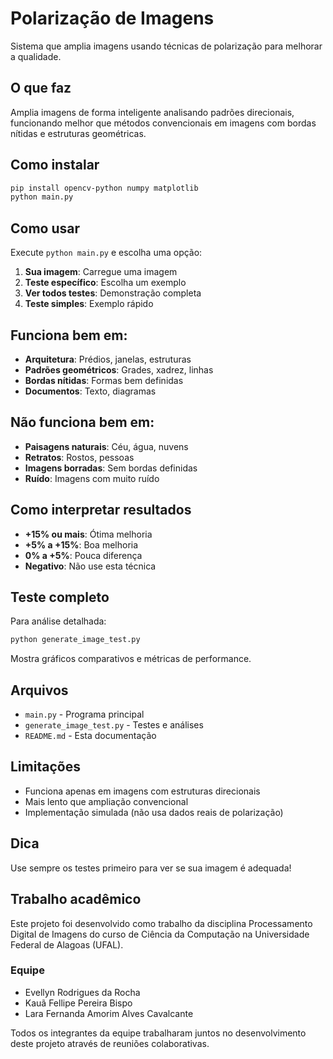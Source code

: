 # Polarização de Imagens

Sistema que amplia imagens usando técnicas de polarização para melhorar a qualidade.

## O que faz

Amplia imagens de forma inteligente analisando padrões direcionais, funcionando melhor que métodos convencionais em imagens com bordas nítidas e estruturas geométricas.

## Como instalar

```bash
pip install opencv-python numpy matplotlib
python main.py
```

## Como usar

Execute `python main.py` e escolha uma opção:

1. **Sua imagem**: Carregue uma imagem
2. **Teste específico**: Escolha um exemplo
3. **Ver todos testes**: Demonstração completa
4. **Teste simples**: Exemplo rápido

## Funciona bem em:

- **Arquitetura**: Prédios, janelas, estruturas
- **Padrões geométricos**: Grades, xadrez, linhas
- **Bordas nítidas**: Formas bem definidas
- **Documentos**: Texto, diagramas

## Não funciona bem em:

- **Paisagens naturais**: Céu, água, nuvens
- **Retratos**: Rostos, pessoas
- **Imagens borradas**: Sem bordas definidas
- **Ruído**: Imagens com muito ruído

## Como interpretar resultados

- **+15% ou mais**: Ótima melhoria
- **+5% a +15%**: Boa melhoria
- **0% a +5%**: Pouca diferença
- **Negativo**: Não use esta técnica

## Teste completo

Para análise detalhada:

```bash
python generate_image_test.py
```

Mostra gráficos comparativos e métricas de performance.

## Arquivos

- `main.py` - Programa principal
- `generate_image_test.py` - Testes e análises
- `README.md` - Esta documentação

## Limitações

- Funciona apenas em imagens com estruturas direcionais
- Mais lento que ampliação convencional
- Implementação simulada (não usa dados reais de polarização)

## Dica

Use sempre os testes primeiro para ver se sua imagem é adequada!

## Trabalho acadêmico
Este projeto foi desenvolvido como trabalho da disciplina Processamento Digital de Imagens do curso de Ciência da Computação na Universidade Federal de Alagoas (UFAL).

### Equipe
- Evellyn Rodrigues da Rocha
- Kauã Fellipe Pereira Bispo
- Lara Fernanda Amorim Alves Cavalcante

Todos os integrantes da equipe trabalharam juntos no desenvolvimento deste projeto através de reuniões colaborativas.